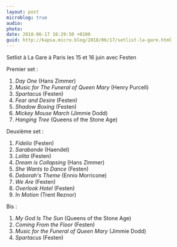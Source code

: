 ```yaml
---
layout: post
microblog: true
audio: 
photo: 
date: 2018-06-17 16:29:50 +0100
guid: http://kapsa.micro.blog/2018/06/17/setlist-la-gare.html
---
```

Setlist à La Gare à Paris les 15 et 16 juin avec Festen

Premier set :
1. _Day One_ (Hans Zimmer)
2. _Music for The Funeral of Queen Mary_ (Henry Purcell)
3. _Spartacus_ (Festen)
4. _Fear and Desire_ (Festen)
5. _Shadow Boxing_ (Festen)
6. _Mickey Mouse March_ (Jimmie Dodd)
7. _Hanging Tree_ (Queens of the Stone Age)

Deuxième set :
1. _Fidelio_ (Festen)
2. _Sarabande_ (Haendel)
3. _Lolita_ (Festen)
4. _Dream is Collapsing_ (Hans Zimmer)
5. _She Wants to Dance_ (Festen)
6. _Deborah's Theme_ (Ennio Morricone)
7. _We Are_ (Festen)
8. _Overlook Hotel_ (Festen)
9. _In Motion_ (Trent Reznor)

Bis :
1. _My God Is The Sun_ (Queens of the Stone Age)
2. _Coming From the Floor_ (Festen)
3. _Music for the Funeral of Queen Mary_ (Jimmie Dodd)
4. _Spartacus_ (Festen)
